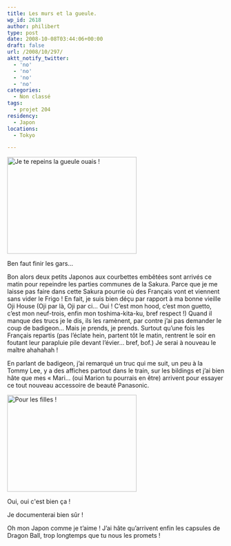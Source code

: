 ```yaml
---
title: Les murs et la gueule.
wp_id: 2618
author: philibert
type: post
date: 2008-10-08T03:44:06+00:00
draft: false
url: /2008/10/297/
aktt_notify_twitter:
  - 'no'
  - 'no'
  - 'no'
  - 'no'
categories:
  - Non classé
tags:
  - projet 204
residency:
  - Japon
locations:
  - Tokyo

---
```

<div id="attachment_301" class="wp-caption alignright" style="max-width: 300px">
  <a href="{{< aws >}}/uploads/img_30501.jpg"><img class="size-medium wp-image-301" title="img_30501" src="{{< aws >}}/uploads/img_30501-300x225.jpg" alt="Je te repeins la gueule ouais !" width="300" height="225" /></a>
  
  <p class="wp-caption-text">
    Ben faut finir les gars...
  </p>
</div>

Bon alors deux petits Japonos aux courbettes embêtées sont arrivés ce matin pour repeindre les parties communes de la Sakura. Parce que je me laisse pas faire dans cette Sakura pourrie où des Français vont et viennent sans vider le Frigo ! En fait, je suis bien déçu par rapport à ma bonne vieille Oji House (Oji par là, Oji par ci&#8230; Oui ! C&rsquo;est mon hood, c&rsquo;est mon guetto, c&rsquo;est mon neuf-trois, enfin mon toshima-kita-ku, bref respect !) Quand il manque des trucs je le dis, ils les ramènent, par contre j&rsquo;ai pas demander le coup de badigeon&#8230; Mais je prends, je prends. Surtout qu&rsquo;une fois les Français repartis (pas l&rsquo;éclate hein, partent tôt le matin, rentrent le soir en foutant leur parapluie pile devant l&rsquo;évier&#8230; bref, bof.) Je serai à nouveau le maître ahahahah !

En parlant de badigeon, j&rsquo;ai remarqué un truc qui me suit, un peu à la Tommy Lee, y a des affiches partout dans le train, sur les bildings et j&rsquo;ai bien hâte que mes « Mari&#8230; (oui Marion tu pourrais en être) arrivent pour essayer ce tout nouveau accessoire de beauté Panasonic.

<div id="attachment_299" class="wp-caption aligncenter" style="max-width: 300px">
  <a href="{{< aws >}}/uploads/img_3034.jpg" target="blank"><img class="size-medium wp-image-299 " title="img_3034" src="{{< aws >}}/uploads/img_3034-300x225.jpg" alt="Pour les filles !" width="300" height="225" /></a>
  
  <p class="wp-caption-text">
    Oui, oui c'est bien ça !
  </p>
</div>

Je documenterai bien sûr ! 

Oh mon Japon comme je t&rsquo;aime ! J&rsquo;ai hâte qu&rsquo;arrivent enfin les capsules de Dragon Ball, trop longtemps que tu nous les promets !